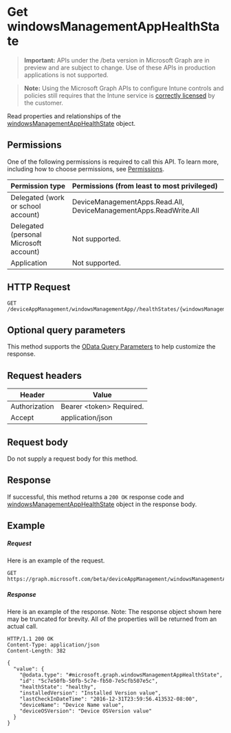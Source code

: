 ﻿# Get windowsManagementAppHealthState

> **Important:** APIs under the /beta version in Microsoft Graph are in preview and are subject to change. Use of these APIs in production applications is not supported.

> **Note:** Using the Microsoft Graph APIs to configure Intune controls and policies still requires that the Intune service is [correctly licensed](https://go.microsoft.com/fwlink/?linkid=839381) by the customer.

Read properties and relationships of the [windowsManagementAppHealthState](../resources/intune_devicefe_windowsmanagementapphealthstate.md) object.
## Permissions
One of the following permissions is required to call this API. To learn more, including how to choose permissions, see [Permissions](../../../concepts/permissions_reference.md).

|Permission type      | Permissions (from least to most privileged)              |
|:--------------------|:---------------------------------------------------------|
|Delegated (work or school account) | DeviceManagementApps.Read.All, DeviceManagementApps.ReadWrite.All    |
|Delegated (personal Microsoft account) | Not supported.    |
|Application | Not supported. |

## HTTP Request
<!-- {
  "blockType": "ignored"
}
-->
```http
GET /deviceAppManagement/windowsManagementApp//healthStates/{windowsManagementAppHealthStateId}
```

## Optional query parameters
This method supports the [OData Query Parameters](https://developer.microsoft.com/en-us/graph/docs/overview/query_parameters) to help customize the response.
## Request headers
|Header|Value|
|---|---|
|Authorization|Bearer &lt;token&gt; Required.|
|Accept|application/json|

## Request body
Do not supply a request body for this method.

## Response

If successful, this method returns a `200 OK` response code and [windowsManagementAppHealthState](../resources/intune_devicefe_windowsmanagementapphealthstate.md) object in the response body.

## Example

##### Request

Here is an example of the request.
```http
GET https://graph.microsoft.com/beta/deviceAppManagement/windowsManagementApp//healthStates/{windowsManagementAppHealthStateId}
```

##### Response

Here is an example of the response. Note: The response object shown here may be truncated for brevity. All of the properties will be returned from an actual call.
```http
HTTP/1.1 200 OK
Content-Type: application/json
Content-Length: 382

{
  "value": {
    "@odata.type": "#microsoft.graph.windowsManagementAppHealthState",
    "id": "5c7e50fb-50fb-5c7e-fb50-7e5cfb507e5c",
    "healthState": "healthy",
    "installedVersion": "Installed Version value",
    "lastCheckInDateTime": "2016-12-31T23:59:56.413532-08:00",
    "deviceName": "Device Name value",
    "deviceOSVersion": "Device OSVersion value"
  }
}
```



